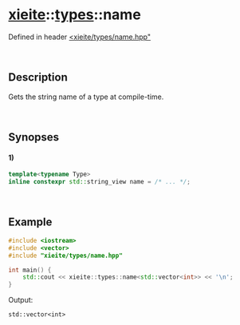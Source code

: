 # [xieite](../../xieite.md)\:\:[types](../../types.md)\:\:name
Defined in header [<xieite/types/name.hpp"](../../../include/xieite/types/name.hpp)

&nbsp;

## Description
Gets the string name of a type at compile-time.

&nbsp;

## Synopses
#### 1)
```cpp
template<typename Type>
inline constexpr std::string_view name = /* ... */;
```

&nbsp;

## Example
```cpp
#include <iostream>
#include <vector>
#include "xieite/types/name.hpp"

int main() {
    std::cout << xieite::types::name<std::vector<int>> << '\n';
}
```
Output:
```
std::vector<int>
```
